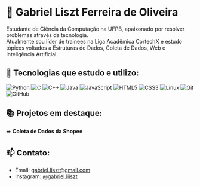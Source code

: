 # 👋 Gabriel Liszt Ferreira de Oliveira

Estudante de Ciência da Computação na UFPB, apaixonado por resolver problemas através da tecnologia.  
Atualmente sou líder de trainees na Liga Acadêmica CortechX e estudo tópicos voltados a Estruturas de Dados, Coleta de Dados, Web e Inteligência Artificial.

## 🚀 Tecnologias que estudo e utilizo:

![Python](https://img.shields.io/badge/Python-3776AB?style=for-the-badge&logo=python&logoColor=white)
![C](https://img.shields.io/badge/C-00599C?style=for-the-badge&logo=c&logoColor=white)
![C++](https://img.shields.io/badge/C++-00599C?style=for-the-badge&logo=cplusplus&logoColor=white)
![Java](https://img.shields.io/badge/Java-ED8B00?style=for-the-badge&logo=openjdk&logoColor=white)
![JavaScript](https://img.shields.io/badge/JavaScript-F7DF1E?style=for-the-badge&logo=javascript&logoColor=black)
![HTML5](https://img.shields.io/badge/HTML5-E34F26?style=for-the-badge&logo=html5&logoColor=white)
![CSS3](https://img.shields.io/badge/CSS3-1572B6?style=for-the-badge&logo=css3&logoColor=white)
![Linux](https://img.shields.io/badge/Linux-FCC624?style=for-the-badge&logo=linux&logoColor=black)
![Git](https://img.shields.io/badge/Git-F05032?style=for-the-badge&logo=git&logoColor=white)
![GitHub](https://img.shields.io/badge/GitHub-181717?style=for-the-badge&logo=github&logoColor=white)


## 📚 Projetos em destaque:
➡️ **Coleta de Dados da Shopee** 
 
## 📫 Contato:
- Email: gabriel.liszt@gmail.com
- Instagram: [@gabriel.liiszt](https://github.com/gabriel-liszt)
